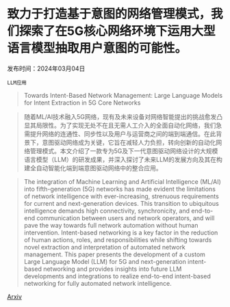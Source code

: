 # 致力于打造基于意图的网络管理模式，我们探索了在5G核心网络环境下运用大型语言模型抽取用户意图的可能性。

发布时间：2024年03月04日

`LLM应用`

> Towards Intent-Based Network Management: Large Language Models for Intent Extraction in 5G Core Networks

> 随着ML/AI技术融入5G网络，现有及未来设备对网络智能提出的挑战愈发凸显其局限性。为了实现无处不在且无需人工介入的全面自动化网络，我们急需提升网络的连通性、同步性以及用户与运营商之间的端到端通信。在此背景下，意图驱动网络成为关键，它旨在减轻人力负担，转向创新的自动化网络管理模式。本文介绍了一款专为5G及下一代意图驱动网络设计的大规模语言模型（LLM）的研发成果，并深入探讨了未来LLM的发展方向及其在构建全自动智能化端到端意图驱动网络中的整合应用。

> The integration of Machine Learning and Artificial Intelligence (ML/AI) into fifth-generation (5G) networks has made evident the limitations of network intelligence with ever-increasing, strenuous requirements for current and next-generation devices. This transition to ubiquitous intelligence demands high connectivity, synchronicity, and end-to-end communication between users and network operators, and will pave the way towards full network automation without human intervention. Intent-based networking is a key factor in the reduction of human actions, roles, and responsibilities while shifting towards novel extraction and interpretation of automated network management. This paper presents the development of a custom Large Language Model (LLM) for 5G and next-generation intent-based networking and provides insights into future LLM developments and integrations to realize end-to-end intent-based networking for fully automated network intelligence.

[Arxiv](https://arxiv.org/abs/2403.02238)